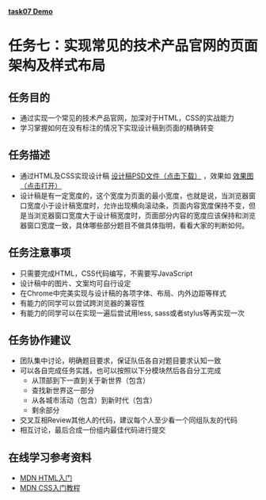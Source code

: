 [**task07 Demo**](https://github.com/draft-jay/draft-jay.github.io/tree/master/IFE_Baidu/task_07/index.html)

# 任务七：实现常见的技术产品官网的页面架构及样式布局

## 任务目的

 - 通过实现一个常见的技术产品官网，加深对于HTML，CSS的实战能力
 - 学习掌握如何在没有标注的情况下实现设计稿到页面的精确转变

## 任务描述

 - 通过HTML及CSS实现设计稿 [设计稿PSD文件（点击下载）](http://7xrp04.com1.z0.glb.clouddn.com/task_1_7_1.psd) ，效果如 [效果图（点击打开）](http://7xrp04.com1.z0.glb.clouddn.com/task_1_7_2.jpg) 
 - 设计稿是有一定宽度的，这个宽度为页面的最小宽度，也就是说，当浏览器窗口宽度小于设计稿宽度时，允许出现横向滚动条，页面内容宽度保持不变，但是当浏览器窗口宽度大于设计稿宽度时，页面部分内容的宽度应该保持和浏览器窗口宽度一致，具体哪些部分题目不做具体指明，看看大家的判断如何。

## 任务注意事项

 - 只需要完成HTML，CSS代码编写，不需要写JavaScript
 - 设计稿中的图片、文案均可自行设定
 - 在Chrome中完美实现与设计稿的各项字体、布局、内外边距等样式
 - 有能力的同学可以尝试跨浏览器的兼容性
 - 有能力的同学可以在实现一遍后尝试用less, sass或者stylus等再实现一次

## 任务协作建议

 - 团队集中讨论，明确题目要求，保证队伍各自对题目要求认知一致
 - 可以各自完成任务实践，也可以按照以下分模块然后各自分工完成
   + 从顶部到下一直到关于新世界（包含）
   + 查找新世界这一部分
   + 从各城市活动（包含）到新时代（包含）
   + 剩余部分
 - 交叉互相Review其他人的代码，建议每个人至少看一个同组队友的代码
 - 相互讨论，最后合成一份组内最佳代码进行提交

## 在线学习参考资料

 - [MDN HTML入门](https://developer.mozilla.org/zh-CN/docs/Web/Guide/HTML/Introduction)
 - [MDN CSS入门教程](https://developer.mozilla.org/zh-CN/docs/Web/Guide/CSS/Getting_started)
